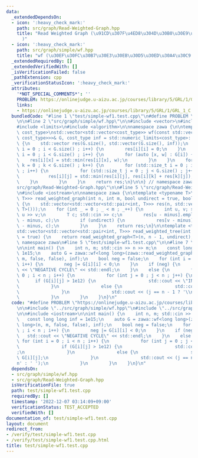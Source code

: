 ```yaml
---
data:
  _extendedDependsOn:
  - icon: ':heavy_check_mark:'
    path: src/graph/Read-Weighted-Graph.hpp
    title: "Read Weighted Graph (\u91CD\u307F\u4ED8\u304D\u30B0\u30E9\u30D5\u5165\u529B\
      )"
  - icon: ':heavy_check_mark:'
    path: src/graph/simple/wf.hpp
    title: "wf (\u30EF\u30FC\u30B7\u30E3\u30EB\u30D5\u30ED\u30A4\u30C9 simple ver)"
  _extendedRequiredBy: []
  _extendedVerifiedWith: []
  _isVerificationFailed: false
  _pathExtension: cpp
  _verificationStatusIcon: ':heavy_check_mark:'
  attributes:
    '*NOT_SPECIAL_COMMENTS*': ''
    PROBLEM: https://onlinejudge.u-aizu.ac.jp/courses/library/5/GRL/1/GRL_1_C
    links:
    - https://onlinejudge.u-aizu.ac.jp/courses/library/5/GRL/1/GRL_1_C
  bundledCode: "#line 1 \"test/simple-wf1.test.cpp\"\n#define PROBLEM \"https://onlinejudge.u-aizu.ac.jp/courses/library/5/GRL/1/GRL_1_C\"\
    \n\n#line 2 \"src/graph/simple/wf.hpp\"\n\n#include <vector>\n#include <utility>\n\
    #include <limits>\n#include <algorithm>\n\nnamespace zawa {\n\ntemplate <class\
    \ cost_type>\nstd::vector<std::vector<cost_type>> wf(const std::vector<std::vector<std::pair<int,\
    \ cost_type>>>& G, cost_type inf = std::numeric_limits<cost_type>::max() / 3)\
    \ {\n    std::vector res(G.size(), std::vector(G.size(), inf));\n    for (std::size_t\
    \ i = 0 ; i < G.size() ; i++) {\n        res[i][i] = 0;\n    }\n    for (std::size_t\
    \ i = 0 ; i < G.size() ; i++) {\n        for (auto [x, w] : G[i]) {\n        \
    \    res[i][x] = std::min(res[i][x], w);\n        }\n    }\n    for (std::size_t\
    \ k = 0 ; k < G.size() ; k++) {\n        for (std::size_t i = 0 ; i < G.size()\
    \ ; i++) {\n            for (std::size_t j = 0 ; j < G.size() ; j++) {\n     \
    \           res[i][j] = std::min(res[i][j], res[i][k] + res[k][j]);\n        \
    \    }\n        }\n    }\n    return res;\n}\n\n} // namespace zawa\n#line 2 \"\
    src/graph/Read-Weighted-Graph.hpp\"\n\n#line 5 \"src/graph/Read-Weighted-Graph.hpp\"\
    \n#include <iostream>\n\nnamespace zawa {\n\ntemplate <typename T>\nstd::vector<std::vector<std::pair<int,\
    \ T>>> read_weighted_graph(int n, int m, bool undirect = true, bool minus = true)\
    \ {\n    std::vector<std::vector<std::pair<int, T>>> res(n, std::vector(0, std::pair<int,\
    \ T>()));\n    for (int _ = 0 ; _ < m ; _++) {\n        int u, v; std::cin >>\
    \ u >> v;\n        T c; std::cin >> c;\n        res[u - minus].emplace_back(v\
    \ - minus, c);\n        if (undirect) {\n            res[v - minus].emplace_back(u\
    \ - minus, c);\n        }\n    }\n    return res;\n}\n\ntemplate <typename T>\n\
    std::vector<std::vector<std::pair<int, T>>> read_weighted_tree(int n, bool undirect\
    \ = true) {\n    return read_weighted_graph<T>(n, n - 1, undirect);\n}\n\n} //\
    \ namespace zawa\n#line 5 \"test/simple-wf1.test.cpp\"\n\n#line 7 \"test/simple-wf1.test.cpp\"\
    \n\nint main() {\n    int n, m; std::cin >> n >> m;\n    const long long inf =\
    \ 1e15;\n    auto G = zawa::wf<long long>(zawa::read_weighted_graph<long long>(n,\
    \ m, false, false), inf);\n    bool neg = false;\n    for (int i = 0 ; i < n ;\
    \ i++) {\n        neg |= G[i][i] < 0;\n    }\n    if (neg) {\n        std::cout\
    \ << \"NEGATIVE CYCLE\" << std::endl;\n    }\n    else {\n        for (int i =\
    \ 0 ; i < n ; i++) {\n            for (int j = 0 ; j < n ; j++) {\n          \
    \      if (G[i][j] > 1e12) {\n                    std::cout << \"INF\";\n    \
    \            }\n                else {\n                    std::cout << G[i][j];\n\
    \                }\n                std::cout << (j == n - 1 ? '\\n' : ' ');\n\
    \            }\n        }\n    }\n}\n"
  code: "#define PROBLEM \"https://onlinejudge.u-aizu.ac.jp/courses/library/5/GRL/1/GRL_1_C\"\
    \n\n#include \"../src/graph/simple/wf.hpp\"\n#include \"../src/graph/Read-Weighted-Graph.hpp\"\
    \n\n#include <iostream>\n\nint main() {\n    int n, m; std::cin >> n >> m;\n \
    \   const long long inf = 1e15;\n    auto G = zawa::wf<long long>(zawa::read_weighted_graph<long\
    \ long>(n, m, false, false), inf);\n    bool neg = false;\n    for (int i = 0\
    \ ; i < n ; i++) {\n        neg |= G[i][i] < 0;\n    }\n    if (neg) {\n     \
    \   std::cout << \"NEGATIVE CYCLE\" << std::endl;\n    }\n    else {\n       \
    \ for (int i = 0 ; i < n ; i++) {\n            for (int j = 0 ; j < n ; j++) {\n\
    \                if (G[i][j] > 1e12) {\n                    std::cout << \"INF\"\
    ;\n                }\n                else {\n                    std::cout <<\
    \ G[i][j];\n                }\n                std::cout << (j == n - 1 ? '\\\
    n' : ' ');\n            }\n        }\n    }\n}\n"
  dependsOn:
  - src/graph/simple/wf.hpp
  - src/graph/Read-Weighted-Graph.hpp
  isVerificationFile: true
  path: test/simple-wf1.test.cpp
  requiredBy: []
  timestamp: '2022-12-07 03:14:09+09:00'
  verificationStatus: TEST_ACCEPTED
  verifiedWith: []
documentation_of: test/simple-wf1.test.cpp
layout: document
redirect_from:
- /verify/test/simple-wf1.test.cpp
- /verify/test/simple-wf1.test.cpp.html
title: test/simple-wf1.test.cpp
---
```

